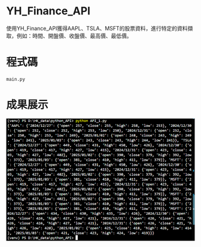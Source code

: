 # YH_Finance_API

使用YH_Finance_API獲得AAPL、TSLA、MSFT的股票資料，進行特定的資料擷取，例如：時間、開盤價、收盤價、最高價、最低價。

# 程式碼

```bash=
main.py
```

# 成果展示
![圖片描述](../photo/result1.png)